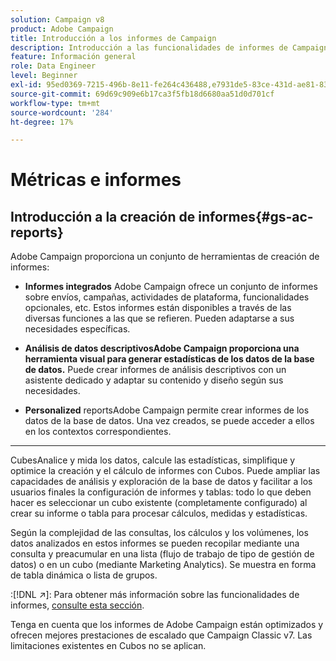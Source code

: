```yaml
---
solution: Campaign v8
product: Adobe Campaign
title: Introducción a los informes de Campaign
description: Introducción a las funcionalidades de informes de Campaign
feature: Información general
role: Data Engineer
level: Beginner
exl-id: 95ed0369-7215-496b-8e11-fe264c436488,e7931de5-83ce-431d-ae81-83793d257550
source-git-commit: 69d69c909e6b17ca3f5fb18d6680aa51d0d701cf
workflow-type: tm+mt
source-wordcount: '284'
ht-degree: 17%

---
```


# Métricas e informes

## Introducción a la creación de informes{#gs-ac-reports}

Adobe Campaign proporciona un conjunto de herramientas de creación de informes:

* **Informes integrados**
Adobe Campaign ofrece un conjunto de informes sobre envíos, campañas, actividades de plataforma, funcionalidades opcionales, etc. Estos informes están disponibles a través de las diversas funciones a las que se refieren. Pueden adaptarse a sus necesidades específicas.

* **Análisis de datos descriptivosAdobe Campaign proporciona una herramienta visual para generar estadísticas de los datos de la base de datos.**
Puede crear informes de análisis descriptivos con un asistente dedicado y adaptar su contenido y diseño según sus necesidades.

* **Personalized**
reportsAdobe Campaign permite crear informes de los datos de la base de datos. Una vez creados, se puede acceder a ellos en los contextos correspondientes.

* ****
CubesAnalice y mida los datos, calcule las estadísticas, simplifique y optimice la creación y el cálculo de informes con Cubos.  Puede ampliar las capacidades de análisis y exploración de la base de datos y facilitar a los usuarios finales la configuración de informes y tablas: todo lo que deben hacer es seleccionar un cubo existente (completamente configurado) al crear su informe o tabla para procesar cálculos, medidas y estadísticas.

Según la complejidad de las consultas, los cálculos y los volúmenes, los datos analizados en estos informes se pueden recopilar mediante una consulta y preacumular en una lista (flujo de trabajo de tipo de gestión de datos) o en un cubo (mediante Marketing Analytics). Se muestra en forma de tabla dinámica o lista de grupos.


:[!DNL :arrow_upper_right:]: Para obtener más información sobre las funcionalidades de informes, [consulte esta sección](https://experienceleague.adobe.com/docs/campaign-classic/using/reporting/reporting-in-adobe-campaign/about-adobe-campaign-reporting-tools.html).

Tenga en cuenta que los informes de Adobe Campaign están optimizados y ofrecen mejores prestaciones de escalado que Campaign Classic v7. Las limitaciones existentes en Cubos no se aplican.


